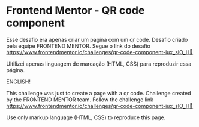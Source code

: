 # Frontend Mentor - QR code component
Esse desafio era apenas criar um pagina com um qr code. Desafio criado pela equipe FRONTEND MENTOR. Segue o link do desafio https://www.frontendmentor.io/challenges/qr-code-component-iux_sIO_H🚀

Ultilizei apenas linguagem de marcação (HTML, CSS) para reproduzir essa página.

ENGLISH!

This challenge was just to create a page with a qr code. Challenge created by the FRONTEND MENTOR team. Follow the challenge link https://www.frontendmentor.io/challenges/qr-code-component-iux_sIO_H🚀

Use only markup language (HTML, CSS) to reproduce this page.
